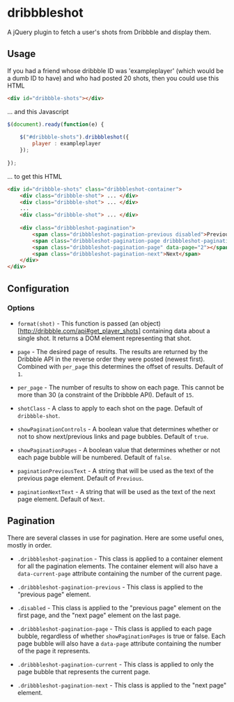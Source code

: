 dribbbleshot
============

A jQuery plugin to fetch a user's shots from Dribbble and display them.

## Usage

If you had a friend whose dribbble ID was 'exampleplayer' (which would be a dumb ID to have) and who had posted 20 shots, then you could use this HTML
```html
<div id="dribbble-shots"></div>
```

... and this Javascript
```javascript
$(document).ready(function(e) {
	
	$("#dribbble-shots").dribbbleshot({
		player : exampleplayer
	});
	
});
```

... to  get this HTML
```html
<div id="dribbble-shots" class="dribbbleshot-container">
	<div class="dribbble-shot"> ... </div>
	<div class="dribbble-shot"> ... </div>
	...
	<div class="dribbble-shot"> ... </div>
	
	<div class="dribbbleshot-pagination">
		<span class="dribbbleshot-pagination-previous disabled">Previous</span>
		<span class="dribbbleshot-pagination-page dribbbleshot-pagination-current" data-page="1"></span>
		<span class="dribbbleshot-pagination-page" data-page="2"></span>
		<span class="dribbbleshot-pagination-next">Next</span>
	</div>
</div>
```


## Configuration

### Options

* `format(shot)` - This function is passed (an object)[http://dribbble.com/api#get_player_shots] containing data about a single shot. It returns a DOM element representing that shot.

* `page` - The desired page of results. The results are returned by the Dribbble API in the reverse order they were posted (newest first). Combined with `per_page` this determines the offset of results. Default of `1`.

* `per_page` - The number of results to show on each page. This cannot be more than 30 (a constraint of the Dribbble API). Default of `15`.

* `shotClass` - A class to apply to each shot on the page. Default of `dribbble-shot`.

* `showPaginationControls` - A boolean value that determines whether or not to show next/previous links and page bubbles. Default of `true`.

* `showPaginationPages` - A boolean value that determines whether or not each page bubble will be numbered. Default of `false`.

* `paginationPreviousText` - A string that will be used as the text of the previous page element. Default of `Previous`.

* `paginationNextText` - A string that will be used as the text of the next page element. Default of `Next`.


## Pagination

There are several classes in use for pagination. Here are some useful ones, mostly in order.

* `.dribbbleshot-pagination` - This class is applied to a container element for all the pagination elements. The container element will also have a `data-current-page` attribute containing the number of the current page.

* `.dribbbleshot-pagination-previous` - This class is applied to the "previous page" element.

* `.disabled` - This class is applied to the "previous page" element on the first page, and the "next page" element on the last page.

* `.dribbbleshot-pagination-page` - This class is applied to each page bubble, regardless of whether `showPaginationPages` is true or false. Each page bubble will also have a `data-page` attribute containing the number of the page it represents.

* `.dribbbleshot-pagination-current` - This class is applied to only the page bubble that represents the current page.

* `.dribbbleshot-pagination-next` - This class is applied to the "next page" element.












